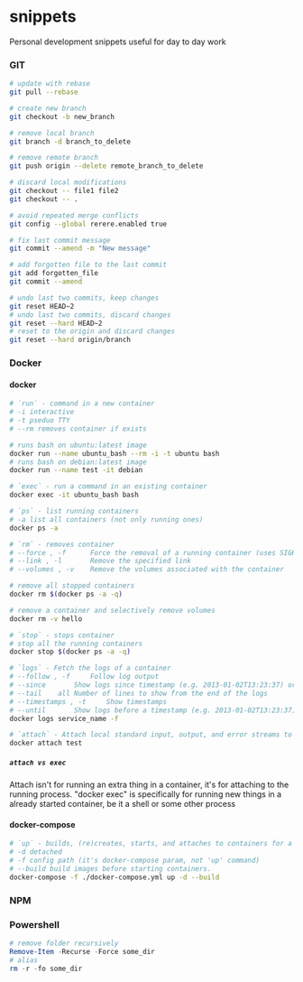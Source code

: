# snippets
Personal development snippets useful for day to day work

### GIT
```bash
# update with rebase
git pull --rebase

# create new branch
git checkout -b new_branch

# remove local branch
git branch -d branch_to_delete

# remove remote branch
git push origin --delete remote_branch_to_delete

# discard local modifications
git checkout -- file1 file2
git checkout -- . 

# avoid repeated merge conflicts
git config --global rerere.enabled true

# fix last commit message
git commit --amend -m "New message"

# add forgotten file to the last commit
git add forgotten_file 
git commit --amend

# undo last two commits, keep changes
git reset HEAD~2
# undo last two commits, discard changes 
git reset --hard HEAD~2  
# reset to the origin and discard changes
git reset --hard origin/branch
```

### Docker
#### docker
```bash
# `run` - command in a new container
# -i interactive
# -t pseduo TTY 
# --rm removes container if exists

# runs bash on ubuntu:latest image
docker run --name ubuntu_bash --rm -i -t ubuntu bash
# runs bash on debian:latest image
docker run --name test -it debian

# `exec` - run a command in an existing container
docker exec -it ubuntu_bash bash

# `ps` - list running containers
# -a list all containers (not only running ones)
docker ps -a

# `rm` - removes container
# --force , -f		Force the removal of a running container (uses SIGKILL)
# --link , -l		Remove the specified link
# --volumes , -v	Remove the volumes associated with the container

# remove all stopped containers
docker rm $(docker ps -a -q)

# remove a container and selectively remove volumes
docker rm -v hello

# `stop` - stops container
# stop all the running containers 
docker stop $(docker ps -a -q)

# `logs` - Fetch the logs of a container
# --follow , -f		Follow log output
# --since		Show logs since timestamp (e.g. 2013-01-02T13:23:37) or relative (e.g. 42m for 42 minutes)
# --tail	all	Number of lines to show from the end of the logs
# --timestamps , -t		Show timestamps
# --until		Show logs before a timestamp (e.g. 2013-01-02T13:23:37) or relative (e.g. 42m for 42 minutes)
docker logs service_name -f

# `attach` - Attach local standard input, output, and error streams to a running container
docker attach test
```
##### `attach vs exec`
Attach isn't for running an extra thing in a container, it's for attaching to the running process.
"docker exec" is specifically for running new things in a already started container, be it a shell or some other process
#### docker-compose
```bash
# `up` - builds, (re)creates, starts, and attaches to containers for a service.
# -d detached
# -f config path (it's docker-compose param, not 'up' command)
# --build build images before starting containers.
docker-compose -f ./docker-compose.yml up -d --build
```
### NPM

### Powershell

```powershell
# remove folder recursively
Remove-Item -Recurse -Force some_dir
# alias
rm -r -fo some_dir
```
